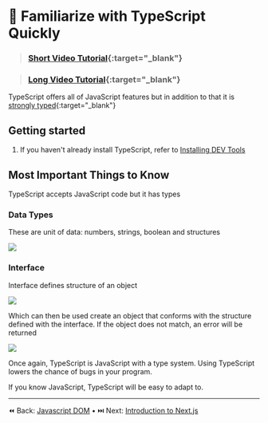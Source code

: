 # 💪 Familiarize with TypeScript Quickly

> ### [Short Video Tutorial](https://www.youtube.com/watch?v=JUORwadOU7s){:target="_blank"}

> ### [Long Video Tutorial](https://www.youtube.com/watch?v=d56mG7DezGs){:target="_blank"}

TypeScript offers all of JavaScript features but in addition to that it is [strongly typed](https://en.wikipedia.org/wiki/Strong_and_weak_typing){:target="_blank"}

## Getting started

1. If you haven't already install TypeScript, refer to [Installing DEV Tools](/INSTALL_DEV_TOOLS.md)

## Most Important Things to Know

TypeScript accepts JavaScript code but it has types

### Data Types

These are unit of data: numbers, strings, boolean and structures

![](/static_files/typescriptdata.png)

### Interface

Interface defines structure of an object

![](/static_files/interface.png)

Which can then be used create an object that conforms with the structure defined with the interface. If the object does not match, an error will be returned

![](/static_files/interface2.png)

Once again, TypeScript is JavaScript with a type system. Using TypeScript lowers the chance of bugs in your program.

If you know JavaScript, TypeScript will be easy to adapt to.

----
⏪ Back: [Javascript DOM](../javascript/JAVASCRIPT_DOM.md) • ⏭️ Next: [Introduction to Next.js](../nextjs/NEXTJSTUTORIAL.md)
